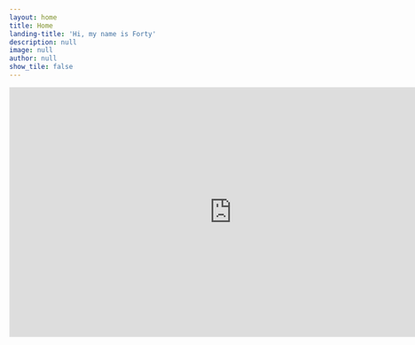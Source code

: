 ```yaml
---
layout: home
title: Home
landing-title: 'Hi, my name is Forty'
description: null
image: null
author: null
show_tile: false
---
```


<iframe style="border: 1px solid rgba(0, 0, 0, 0.1);" width="800" height="450" src="https://www.figma.com/embed?embed_host=share&url=https%3A%2F%2Fwww.figma.com%2Ffile%2Ffb6AZQEq6DbbrmUIX9dvVs%2FMarketMate_Prototype_v01%3Ftype%3Ddesign%26node-id%3D9%253A7%26t%3DTyZg1K73A7CEqbDS-1" allowfullscreen></iframe>
